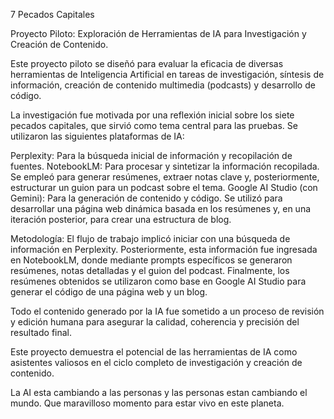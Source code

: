 7 Pecados Capitales

Proyecto Piloto: Exploración de Herramientas de IA para Investigación y Creación de Contenido.

Este proyecto piloto se diseñó para evaluar la eficacia de diversas herramientas de Inteligencia Artificial en tareas de investigación, síntesis de información, 
creación de contenido multimedia (podcasts) y desarrollo de código.

La investigación fue motivada por una reflexión inicial sobre los siete pecados capitales, que sirvió como tema central para las pruebas. Se utilizaron las siguientes plataformas de IA:

Perplexity: Para la búsqueda inicial de información y recopilación de fuentes.
NotebookLM: Para procesar y sintetizar la información recopilada. Se empleó para generar resúmenes, extraer notas clave y, posteriormente, estructurar un guion para un podcast sobre el tema.
Google AI Studio (con Gemini): Para la generación de contenido y código. Se utilizó para desarrollar una página web dinámica basada en los resúmenes y, en una iteración posterior, para crear 
una estructura de blog.

Metodología:
El flujo de trabajo implicó iniciar con una búsqueda de información en Perplexity. Posteriormente, esta información fue ingresada en NotebookLM, donde mediante prompts específicos
se generaron resúmenes, notas detalladas y el guion del podcast. Finalmente, los resúmenes obtenidos se utilizaron como base en Google AI Studio para generar el código de una 
página web y un blog.

Todo el contenido generado por la IA fue sometido a un proceso de revisión y edición humana para asegurar la calidad, coherencia y precisión del resultado final. 

Este proyecto demuestra el potencial de las herramientas de IA como asistentes valiosos en el ciclo completo de investigación y creación de contenido.

La AI esta cambiando a las personas y las personas estan cambiando el mundo. Que maravilloso momento para estar vivo en este planeta.
